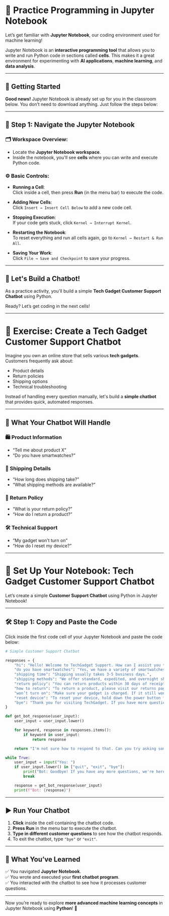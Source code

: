 # 🧪 Practice Programming in Jupyter Notebook

Let’s get familiar with **Jupyter Notebook**, our coding environment used for machine learning!

Jupyter Notebook is an **interactive programming tool** that allows you to write and run Python code in sections called **cells**. This makes it a great environment for experimenting with **AI applications**, **machine learning**, and **data analysis**.

---

## 🚀 Getting Started

**Good news!** Jupyter Notebook is already set up for you in the classroom below. You don’t need to download anything. Just follow the steps below:

---

## 🧭 Step 1: Navigate the Jupyter Notebook

### 🗂️ Workspace Overview:
- Locate the **Jupyter Notebook workspace**.
- Inside the notebook, you'll see **cells** where you can write and execute Python code.

### ⚙️ Basic Controls:
- **Running a Cell**:  
  Click inside a cell, then press **Run** (in the menu bar) to execute the code.

- **Adding New Cells**:  
  Click `Insert → Insert Cell Below` to add a new code cell.

- **Stopping Execution**:  
  If your code gets stuck, click `Kernel → Interrupt Kernel`.

- **Restarting the Notebook**:  
  To reset everything and run all cells again, go to `Kernel → Restart & Run All`.

- **Saving Your Work**:  
  Click `File → Save and Checkpoint` to save your progress.

---

## 💬 Let's Build a Chatbot!

As a practice activity, you'll build a simple **Tech Gadget Customer Support Chatbot** using Python.

Ready? Let’s get coding in the next cells!

---

# 💬 Exercise: Create a Tech Gadget Customer Support Chatbot

Imagine you own an online store that sells various **tech gadgets**.  
Customers frequently ask about:

- Product details  
- Return policies  
- Shipping options  
- Technical troubleshooting  

Instead of handling every question manually, let's build a **simple chatbot** that provides quick, automated responses.

---

## 🧠 What Your Chatbot Will Handle

### 🛍️ Product Information  
- “Tell me about product X”  
- “Do you have smartwatches?”

### 🚚 Shipping Details  
- “How long does shipping take?”  
- “What shipping methods are available?”

### 🔁 Return Policy  
- “What is your return policy?”  
- “How do I return a product?”

### 🛠️ Technical Support  
- “My gadget won’t turn on”  
- “How do I reset my device?”

---


# 🤖 Set Up Your Notebook: Tech Gadget Customer Support Chatbot

Let’s create a simple **Customer Support Chatbot** using Python in Jupyter Notebook!

---

## 🛠️ Step 1: Copy and Paste the Code

Click inside the first code cell of your Jupyter Notebook and paste the code below:

```python
# Simple Customer Support Chatbot

responses = {
    "hi": "Hello! Welcome to TechGadget Support. How can I assist you today?",
    "do you have smartwatches": "Yes, we have a variety of smartwatches. You can check them out on our products page.",
    "shipping time": "Shipping usually takes 3-5 business days.",
    "shipping methods": "We offer standard, expedited, and overnight shipping.",
    "return policy": "You can return products within 30 days of receipt for a full refund.",
    "how to return": "To return a product, please visit our returns page for a step-by-step guide.",
    "won’t turn on": "Make sure your gadget is charged. If it still won’t turn on, you can visit our troubleshooting page.",
    "reset device": "To reset your device, hold down the power button for 10 seconds. If that doesn't work, please check the manual for a factory reset.",
    "bye": "Thank you for visiting TechGadget. If you have more questions, feel free to ask. Goodbye!"
}

def get_bot_response(user_input):
    user_input = user_input.lower()

    for keyword, response in responses.items():
        if keyword in user_input:
            return response

    return "I'm not sure how to respond to that. Can you try asking something else?"

while True:
    user_input = input("You: ")
    if user_input.lower() in ["quit", "exit", "bye"]:
        print("Bot: Goodbye! If you have any more questions, we're here to help.")
        break

    response = get_bot_response(user_input)
    print(f"Bot: {response}")
```

---

## ▶️ Run Your Chatbot

1. **Click** inside the cell containing the chatbot code.  
2. **Press Run** in the menu bar to execute the chatbot.  
3. **Type in different customer questions** to see how the chatbot responds.  
4. To exit the chatbot, type `"bye"` or `"exit"`.

---

## 🎉 What You’ve Learned

✅ You navigated **Jupyter Notebook**.  
✅ You wrote and executed your **first chatbot program**.  
✅ You interacted with the chatbot to see how it processes customer questions.

---

Now you’re ready to explore **more advanced machine learning concepts** in Jupyter Notebook using **Python**! 🚀
